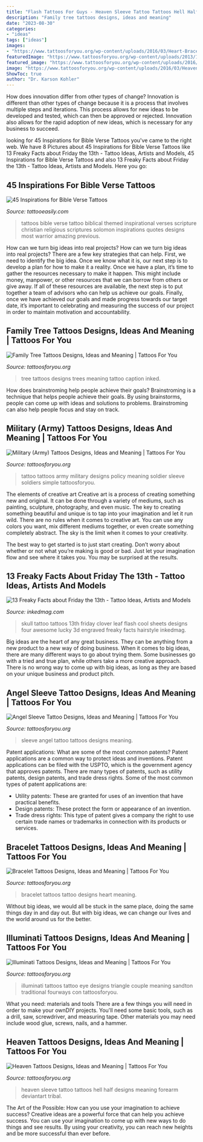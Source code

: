 ```yaml
---
title: "Flash Tattoos For Guys - Heaven Sleeve Tattoo Tattoos Hell Half Designs Meaning Forearm Deviantart Tribal"
description: "Family tree tattoos designs, ideas and meaning"
date: "2023-08-30"
categories:
- "ideas"
tags: ["ideas"]
images:
- "https://www.tattoosforyou.org/wp-content/uploads/2016/03/Heart-Bracelet-Tattoo.jpg"
featuredImage: "https://www.tattoosforyou.org/wp-content/uploads/2013/11/Tattoos-Family-Tree.jpg"
featured_image: "https://www.tattoosforyou.org/wp-content/uploads/2016/03/Heart-Bracelet-Tattoo.jpg"
image: "https://www.tattoosforyou.org/wp-content/uploads/2016/03/Heaven-Tattoo-Sleeve.jpg"
ShowToc: true
author: "Dr. Karson Kohler"
---
```



How does innovation differ from other types of change?
Innovation is different than other types of change because it is a process that involves multiple steps and iterations. This process allows for new ideas to be developed and tested, which can then be approved or rejected. Innovation also allows for the rapid adoption of new ideas, which is necessary for any business to succeed.

	

		
looking for 45 Inspirations for Bible Verse Tattoos you've came to the right web. We have 8 Pictures about 45 Inspirations for Bible Verse Tattoos like 13 Freaky Facts about Friday the 13th - Tattoo Ideas, Artists and Models, 45 Inspirations for Bible Verse Tattoos and also 13 Freaky Facts about Friday the 13th - Tattoo Ideas, Artists and Models. Here you go:
		
    
## 45 Inspirations For Bible Verse Tattoos

<img loading=lazy src="http://www.tattooeasily.com/wp-content/uploads/2015/09/2.jpg" onerror="this.onerror=null;this.src='https://tse2.mm.bing.net/th?id=OIP.KPhJmo-gRfFwzSG9R4rhwAHaJ4&amp;pid=15.1';" alt="45 Inspirations for Bible Verse Tattoos">

_Source: tattooeasily.com_

>tattoos bible verse tattoo biblical themed inspirational verses scripture christian religious scriptures solomon inspirations quotes designs most warrior amazing previous. 

	

How can we turn big ideas into real projects?
How can we turn big ideas into real projects? There are a few key strategies that can help. First, we need to identify the big idea. Once we know what it is, our next step is to develop a plan for how to make it a reality. Once we have a plan, it’s time to gather the resources necessary to make it happen. This might include money, manpower, or other resources that we can borrow from others or give away. If all of these resources are available, the next step is to put together a team of advisors who can help us achieve our goals. Finally, once we have achieved our goals and made progress towards our target date, it’s important to celebrating and measuring the success of our project in order to maintain motivation and accountability.

    
## Family Tree Tattoos Designs, Ideas And Meaning | Tattoos For You

<img loading=lazy src="https://www.tattoosforyou.org/wp-content/uploads/2013/11/Tattoos-Family-Tree.jpg" onerror="this.onerror=null;this.src='https://tse1.mm.bing.net/th?id=OIP.dl70cZ1W0Wlx4tWrHxCwMgHaLG&amp;pid=15.1';" alt="Family Tree Tattoos Designs, Ideas and Meaning | Tattoos For You">

_Source: tattoosforyou.org_

>tree tattoos designs trees meaning tattoo caption inked. 

	

How does brainstroming help people achieve their goals?
Brainstroming is a technique that helps people achieve their goals. By using brainstorms, people can come up with ideas and solutions to problems. Brainstroming can also help people focus and stay on track.

    
## Military (Army) Tattoos Designs, Ideas And Meaning | Tattoos For You

<img loading=lazy src="http://www.tattoosforyou.org/wp-content/uploads/2013/10/US-Army-Tattoo-Designs-769x1024.jpg" onerror="this.onerror=null;this.src='https://tse4.mm.bing.net/th?id=OIP.knRZP6WWleOpMJ7XZMFIagHaJ3&amp;pid=15.1';" alt="Military (Army) Tattoos Designs, Ideas and Meaning | Tattoos For You">

_Source: tattoosforyou.org_

>tattoo tattoos army military designs policy meaning soldier sleeve soldiers simple tattoosforyou. 

	

The elements of creative art
Creative art is a process of creating something new and original. It can be done through a variety of mediums, such as painting, sculpture, photography, and even music. The key to creating something beautiful and unique is to tap into your imagination and let it run wild.
There are no rules when it comes to creative art. You can use any colors you want, mix different mediums together, or even create something completely abstract. The sky is the limit when it comes to your creativity.

The best way to get started is to just start creating. Don’t worry about whether or not what you’re making is good or bad. Just let your imagination flow and see where it takes you. You may be surprised at the results.

    
## 13 Freaky Facts About Friday The 13th - Tattoo Ideas, Artists And Models

<img loading=lazy src="https://www.inkedmag.com/.image/t_share/MTU5MDMyMDQ2NTEyMDU2MDg4/skull.jpg" onerror="this.onerror=null;this.src='https://tse2.mm.bing.net/th?id=OIP.d0NRM-6kyU4sxKyLNSJNOgHaKQ&amp;pid=15.1';" alt="13 Freaky Facts about Friday the 13th - Tattoo Ideas, Artists and Models">

_Source: inkedmag.com_

>skull tattoo tattoos 13th friday clover leaf flash cool sheets designs four awesome lucky 3d engraved freaky facts hairstyle inkedmag. 

	

Big ideas are the heart of any great business. They can be anything from a new product to a new way of doing business. When it comes to big ideas, there are many different ways to go about trying them. Some businesses go with a tried and true plan, while others take a more creative approach. There is no wrong way to come up with big ideas, as long as they are based on your unique business and product pitch.

    
## Angel Sleeve Tattoo Designs, Ideas And Meaning | Tattoos For You

<img loading=lazy src="https://www.tattoosforyou.org/wp-content/uploads/2017/11/Angel-Sleeve-Tattoos.jpg" onerror="this.onerror=null;this.src='https://tse1.mm.bing.net/th?id=OIP.sMA8vxhnkOs29SSJQELtCwHaMl&amp;pid=15.1';" alt="Angel Sleeve Tattoo Designs, Ideas and Meaning | Tattoos For You">

_Source: tattoosforyou.org_

>sleeve angel tattoo tattoos designs meaning. 

	

Patent applications: What are some of the most common patents?
Patent applications are a common way to protect ideas and inventions. Patent applications can be filed with the USPTO, which is the government agency that approves patents. There are many types of patents, such as utility patents, design patents, and trade dress rights. Some of the most common types of patent applications are: 
- Utility patents: These are granted for uses of an invention that have practical benefits. 
- Design patents: These protect the form or appearance of an invention. 
- Trade dress rights: This type of patent gives a company the right to use certain trade names or trademarks in connection with its products or services.

    
## Bracelet Tattoos Designs, Ideas And Meaning | Tattoos For You

<img loading=lazy src="https://www.tattoosforyou.org/wp-content/uploads/2016/03/Heart-Bracelet-Tattoo.jpg" onerror="this.onerror=null;this.src='https://tse2.mm.bing.net/th?id=OIP.ptT5eeHNUQR-eGROyrPWOQHaJ3&amp;pid=15.1';" alt="Bracelet Tattoos Designs, Ideas and Meaning | Tattoos For You">

_Source: tattoosforyou.org_

>bracelet tattoos tattoo designs heart meaning. 

	

Without big ideas, we would all be stuck in the same place, doing the same things day in and day out. But with big ideas, we can change our lives and the world around us for the better.

    
## Illuminati Tattoos Designs, Ideas And Meaning | Tattoos For You

<img loading=lazy src="https://www.tattoosforyou.org/wp-content/uploads/2013/11/Illuminati-Eye-Tattoos.jpg" onerror="this.onerror=null;this.src='https://tse4.mm.bing.net/th?id=OIP.C7w7SK4cXlm-Xm-ezzrNJAHaLG&amp;pid=15.1';" alt="Illuminati Tattoos Designs, Ideas and Meaning | Tattoos For You">

_Source: tattoosforyou.org_

>illuminati tattoos tattoo eye designs triangle couple meaning sandton traditional fourways con tattoosforyou. 

	

What you need: materials and tools
There are a few things you will need in order to make your ownDIY projects. You'll need some basic tools, such as a drill, saw, screwdriver, and measuring tape. Other materials you may need include wood glue, screws, nails, and a hammer.

    
## Heaven Tattoos Designs, Ideas And Meaning | Tattoos For You

<img loading=lazy src="https://www.tattoosforyou.org/wp-content/uploads/2016/03/Heaven-Tattoo-Sleeve.jpg" onerror="this.onerror=null;this.src='https://tse2.mm.bing.net/th?id=OIP.1OqK6tAoUuDSbEaXlTfSSAHaJ4&amp;pid=15.1';" alt="Heaven Tattoos Designs, Ideas and Meaning | Tattoos For You">

_Source: tattoosforyou.org_

>heaven sleeve tattoo tattoos hell half designs meaning forearm deviantart tribal. 

	

The Art of the Possible: How can you use your imagination to achieve success?
Creative ideas are a powerful force that can help you achieve success. You can use your imagination to come up with new ways to do things and see results. By using your creativity, you can reach new heights and be more successful than ever before.

